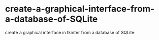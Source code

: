 # create-a-graphical-interface-from-a-database-of-SQLite
create a graphical interface in tkinter from a database of SQLite
